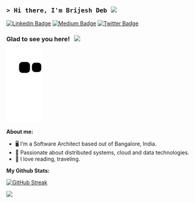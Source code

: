 ### <samp>&gt; Hi there, I'm Brijesh Deb <img src="https://media.giphy.com/media/hvRJCLFzcasrR4ia7z/giphy.gif" width="25"> </samp>

[![Linkedin Badge](https://img.shields.io/badge/-LinkedIn-0e76a8?style=flat-square&logo=Linkedin&logoColor=white)](https://www.linkedin.com/in/brijeshdeb/)
[![Medium Badge](https://img.shields.io/badge/medium-%2312100E.svg?&style=for-square&logo=medium&logoColor=white)](https://medium.com/@brijesh_deb)
[![Twitter Badge](https://img.shields.io/badge/-Twitter-00acee?style=flat-square&logo=Twitter&logoColor=white)](https://twitter.com/brijeshdeb2202)

### Glad to see you here! &nbsp; ![](http://estruyf-github.azurewebsites.net/api/VisitorHit?user=brijesh-deb&repo=brijesh-deb&countColorcountColor)

![Snake animation](https://github.com/JeroenKnoops/JeroenKnoops/blob/output/github-contribution-grid-snake.svg)

**About me:**
- 🖥️ I’m a Software Architect based out of Bangalore, India.
- 🌱 Passionate about distributed systems, cloud and data technologies.
- 🌱 I love reading, traveling. 

**My Github Stats:**

[![GitHub Streak](https://github-readme-streak-stats.herokuapp.com?user=brijesh-deb&theme=material-palenight&hide_border=true)](https://git.io/streak-stats)

<p>
  <img height="180em" src="https://github-readme-stats.vercel.app/api/top-langs/?username=brijesh-deb&exclude_repo=KNN-Image-Classification&show_icons=true&hide_border=true&layout=compact&langs_count=8"/>
</p>
